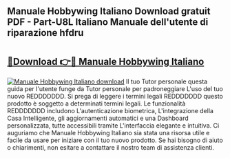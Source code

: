 ## Manuale Hobbywing Italiano Download gratuit PDF - Part-U8L Italiano Manuale dell'utente di riparazione hfdru

# <h2><a href="http://dfduvt.blite.top/?on=Manuale+Hobbywing+Italiano">🔗Download 👉🔴 Manuale Hobbywing Italiano</a></h2>

[![Manuale Hobbywing Italiano download](https://i.imgur.com/lujVjoI.png)](http://dfduvt.blite.top/?on=Manuale+Hobbywing+Italiano)
Il tuo Tutor personale questa guida per l'utente funge da Tutor personale per padroneggiare L'uso del tuo nuovo REDDDDDDD. Si prega di leggere i termini legali REDDDDDDD questo prodotto è soggetto a determinati termini legali. Le funzionalità REDDDDDDD includono L'autenticazione biometrica, L'integrazione della Casa Intelligente, gli aggiornamenti automatici e una Dashboard personalizzata, tutte accessibili tramite L'interfaccia elegante e intuitiva. Ci auguriamo che Manuale Hobbywing Italiano sia stata una risorsa utile e facile da usare per iniziare con il tuo nuovo prodotto. Se hai bisogno di aiuto o chiarimenti, non esitare a contattare il nostro team di assistenza clienti.
